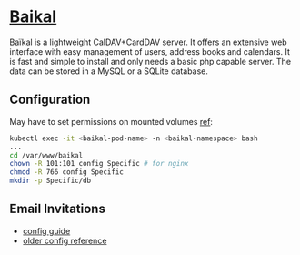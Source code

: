 # [Baikal](https://sabre.io/baikal/)

Baïkal is a lightweight CalDAV+CardDAV server.
It offers an extensive web interface with easy management of users, address books and calendars.
It is fast and simple to install and only needs a basic php capable server.
The data can be stored in a MySQL or a SQLite database.

## Configuration

May have to set permissions on mounted volumes
[ref](https://github.com/ckulka/baikal-docker/blob/master/examples/docker-compose.localvolumes.yaml):

```sh
kubectl exec -it <baikal-pod-name> -n <baikal-namespace> bash
...
cd /var/www/baikal
chown -R 101:101 config Specific # for nginx
chmod -R 766 config Specific
mkdir -p Specific/db
```

## Email Invitations

- [config guide](https://github.com/ckulka/baikal-docker/blob/features/mail/docs/email-guide.md)
- [older config reference](https://mchodled.com/posts/2020/Apr/03/de-google-your-calendar-with-baikal/#configure-email-invitation-plugin)
